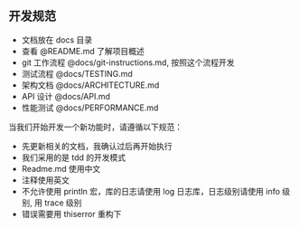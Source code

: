 ## 开发规范

- 文档放在 docs 目录
- 查看 @README.md 了解项目概述
- git 工作流程 @docs/git-instructions.md, 按照这个流程开发
- 测试流程 @docs/TESTING.md
- 架构文档 @docs/ARCHITECTURE.md
- API 设计 @docs/API.md
- 性能测试 @docs/PERFORMANCE.md

当我们开始开发一个新功能时，请遵循以下规范：


- 先更新相关的文档，我确认过后再开始执行
- 我们采用的是 tdd 的开发模式
- Readme.md 使用中文
- 注释使用英文
- 不允许使用 println 宏，库的日志请使用 log 日志库，日志级别请使用 info 级别, 用 trace 级别
- 错误需要用 thiserror 重构下

